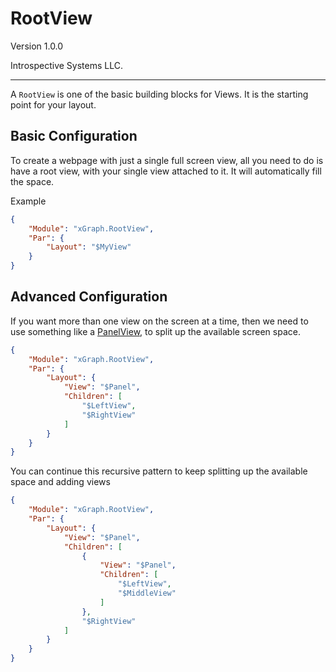 # RootView

Version 1.0.0

Introspective Systems LLC.

---

A `RootView` is one of the basic building blocks for Views. It is the starting point for your layout. 

## Basic Configuration

To create a webpage with just a single full screen view, all you need to do is have a root view, with your single view attached to it. It will automatically fill the space.

Example

``` json
{
    "Module": "xGraph.RootView",
    "Par": {
        "Layout": "$MyView"
    }
}
```

## Advanced Configuration

If you want more than one view on the screen at a time, then we need to use something like a [PanelView](#), to split up the available screen space.

``` json
{
    "Module": "xGraph.RootView",
    "Par": {
        "Layout": {
            "View": "$Panel",
            "Children": [
                "$LeftView",
                "$RightView"
            ]
        }
    }
}
```

You can continue this recursive pattern to keep splitting up the available space and adding views

``` json
{
    "Module": "xGraph.RootView",
    "Par": {
        "Layout": {
            "View": "$Panel",
            "Children": [
                {
                    "View": "$Panel",
                    "Children": [
                        "$LeftView",
                        "$MiddleView"
                    ]
                },
                "$RightView"
            ]
        }
    }
}
```